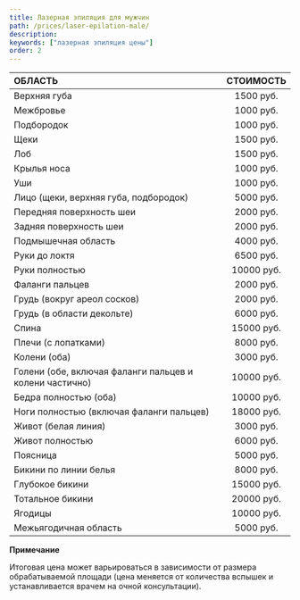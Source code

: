 ```yaml
---
title: Лазерная эпиляция для мужчин
path: /prices/laser-epilation-male/
description:
keywords: ["лазерная эпиляция цены"]
order: 2
---
```



| ОБЛАСТЬ                                                 | СТОИМОСТЬ  |
|:--------------------------------------------------------|:----------:|
| Верхняя губа                                            | 1500 руб.  |
| Межбровье                                               | 1000 руб.  |
| Подбородок                                              | 1000 руб.  |
| Щеки                                                    | 1500 руб.  |
| Лоб                                                     | 1500 руб.  |
| Крылья носа                                             | 1000 руб.  |
| Уши                                                     | 1000 руб.  |
| Лицо (щеки, верхняя губа, подбородок)                   | 5000 руб.  |
| Передняя поверхность шеи                                | 2000 руб.  |
| Задняя поверхность шеи                                  | 2000 руб.  |
| Подмышечная область                                     | 4000 руб.  |
| Руки до локтя                                           | 6500 руб.  |
| Руки полностью                                          | 10000 руб. |
| Фаланги пальцев                                         | 2000 руб.  |
| Грудь (вокруг ареол сосков)                             | 2000 руб.  |
| Грудь (в области декольте)                              | 6000 руб.  |
| Спина                                                   | 15000 руб. |
| Плечи (с лопатками)                                     | 8000 руб.  |
| Колени (оба)                                            | 3000 руб.  |
| Голени (обе, включая фаланги пальцев и колени частично) | 10000 руб. |
| Бедра полностью (оба)                                   | 10000 руб. |
| Ноги полностью (включая фаланги пальцев)                | 18000 руб. |
| Живот (белая линия)                                     | 3000 руб.  |
| Живот полностью                                         | 6000 руб.  |
| Поясница                                                | 5000 руб.  |
| Бикини по линии белья                                   | 8000 руб.  |
| Глубокое бикини                                         | 15000 руб. |
| Тотальное бикини                                        | 20000 руб. |
| Ягодицы                                                 | 10000 руб. |
| Межьягодичная область                                   | 5000 руб.  |

**Примечание**

Итоговая цена может варьироваться в зависимости от размера
обрабатываемой площади (цена меняется от количества вспышек и
устанавливается врачем на очной консультации).
